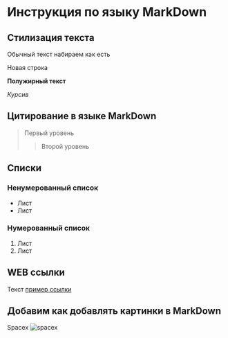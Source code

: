 # Инструкция по языку MarkDown

## Стилизация текста 

Обычный текст набираем как есть

Новая строка

**Полужирный текст**

*Курсив*

## Цитирование в языке MarkDown
>Первый уровень
>>Второй уровень

## Списки
### Ненумерованный список
* Лист 
* Лист

### Нумерованный список
1. Лист
2. Лист

## WEB ссылки
Текст [пример ссылки](http.example.com "Всплывающая подсказка")

## Добавим как добавлять картинки в MarkDown
Spacex
![spacex](spacex.jfif)
